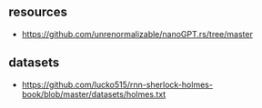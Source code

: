 ## resources 

- https://github.com/unrenormalizable/nanoGPT.rs/tree/master

## datasets 

- https://github.com/lucko515/rnn-sherlock-holmes-book/blob/master/datasets/holmes.txt

